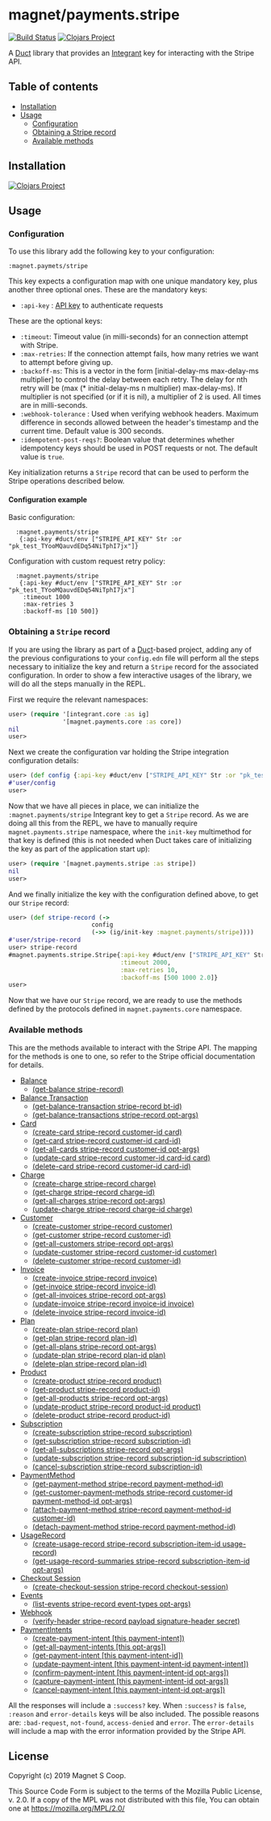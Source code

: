 # magnet/payments.stripe
[![Build Status](https://api.travis-ci.com/magnetcoop/payments.stripe.svg?branch=master)](https://travis-ci.com/magnetcoop/payments.stripe)
[![Clojars Project](https://img.shields.io/clojars/v/magnet/payments.stripe.svg)](https://clojars.org/magnet/payments.stripe)

A [Duct](https://github.com/duct-framework/duct) library that provides an [Integrant](https://github.com/weavejester/integrant) key for interacting with the Stripe API.

## Table of contents
* [Installation](#installation)
* [Usage](#usage)
  * [Configuration](#configuration)
  * [Obtaining a Stripe record](#obtaining-a-stripe-record)
  * [Available methods](#available-methods)

## Installation

[![Clojars Project](https://clojars.org/magnet/payments.stripe/latest-version.svg)](https://clojars.org/magnet/payments.stripe)

## Usage

### Configuration
To use this library add the following key to your configuration:

`:magnet.paymets/stripe`

This key expects a configuration map with one unique mandatory key, plus another three optional ones.
These are the mandatory keys:

* `:api-key` : [API key](https://stripe.com/docs/keys) to authenticate requests

These are the optional keys:
* `:timeout`: Timeout value (in milli-seconds) for an connection attempt with Stripe.
* `:max-retries`: If the connection attempt fails, how many retries we want to attempt before giving up.
* `:backoff-ms`: This is a vector in the form [initial-delay-ms max-delay-ms multiplier] to control the delay between each retry. The delay for nth retry will be (max (* initial-delay-ms n multiplier) max-delay-ms). If multiplier is not specified (or if it is nil), a multiplier of 2 is used. All times are in milli-seconds.
* `:webhook-tolerance` : Used when verifying webhook headers. Maximum difference in seconds allowed between the header's timestamp and the current time. Default value is 300 seconds.
* `:idempotent-post-reqs?`: Boolean value that determines whether idempotency keys should be used in POST requests or not. The default value is `true`.

Key initialization returns a `Stripe` record that can be used to perform the Stripe operations described below.

#### Configuration example
Basic configuration:
```edn
  :magnet.payments/stripe
   {:api-key #duct/env ["STRIPE_API_KEY" Str :or "pk_test_TYooMQauvdEDq54NiTphI7jx"]}
```

Configuration with custom request retry policy:
```edn
  :magnet.payments/stripe
   {:api-key #duct/env ["STRIPE_API_KEY" Str :or "pk_test_TYooMQauvdEDq54NiTphI7jx"]
    :timeout 1000
    :max-retries 3
    :backoff-ms [10 500]}
```

### Obtaining a `Stripe` record

If you are using the library as part of a [Duct](https://github.com/duct-framework/duct)-based project, adding any of the previous configurations to your `config.edn` file will perform all the steps necessary to initialize the key and return a `Stripe` record for the associated configuration. In order to show a few interactive usages of the library, we will do all the steps manually in the REPL.

First we require the relevant namespaces:

```clj
user> (require '[integrant.core :as ig]
               '[magnet.payments.core :as core])
nil
user>
```

Next we create the configuration var holding the Stripe integration configuration details:

```clj
user> (def config {:api-key #duct/env ["STRIPE_API_KEY" Str :or "pk_test_TYooMQauvdEDq54NiTphI7jx"]})
#'user/config
user>
```

Now that we have all pieces in place, we can initialize the `:magnet.payments/stripe` Integrant key to get a `Stripe` record. As we are doing all this from the REPL, we have to manually require `magnet.payments.stripe` namespace, where the `init-key` multimethod for that key is defined (this is not needed when Duct takes care of initializing the key as part of the application start up):

``` clj
user> (require '[magnet.payments.stripe :as stripe])
nil
user>
```

And we finally initialize the key with the configuration defined above, to get our `Stripe` record:

``` clj
user> (def stripe-record (->
                       config
                       (->> (ig/init-key :magnet.payments/stripe))))
#'user/stripe-record
user> stripe-record
#magnet.payments.stripe.Stripe{:api-key #duct/env ["STRIPE_API_KEY" Str :or "pk_test_TYooMQauvdEDq54NiTphI7jx"]
                               :timeout 2000,
                               :max-retries 10,
                               :backoff-ms [500 1000 2.0]}
user>
```
Now that we have our `Stripe` record, we are ready to use the methods defined by the protocols defined in `magnet.payments.core` namespace.

### Available methods

This are the methods available to interact with the Stripe API. The mapping for the methods is one to one, so refer to the Stripe  official documentation for details.

  * [Balance](https://stripe.com/docs/api/balance)
    * [(get-balance stripe-record)](https://stripe.com/docs/api/balance/balance_retrieve)
  * [Balance Transaction](https://stripe.com/docs/api/balance_transactions)
    * [(get-balance-transaction stripe-record bt-id)](https://stripe.com/docs/api/balance_transactions/retrieve)
    * [(get-balance-transactions stripe-record opt-args)](https://stripe.com/docs/api/balance_transactions/list)
  * [Card](https://stripe.com/docs/api/cards)
    * [(create-card stripe-record customer-id card)](https://stripe.com/docs/api/cards/create)
    * [(get-card stripe-record customer-id card-id)](https://stripe.com/docs/api/cards/retrieve)
    * [(get-all-cards stripe-record customer-id opt-args)](https://stripe.com/docs/api/cards/list)
    * [(update-card stripe-record customer-id card-id card)](https://stripe.com/docs/api/cards/update)
    * [(delete-card stripe-record customer-id card-id)](https://stripe.com/docs/api/cards/delete)
  * [Charge](https://stripe.com/docs/api/charges)
    * [(create-charge stripe-record charge)](https://stripe.com/docs/api/charges/create)
    * [(get-charge stripe-record charge-id)](https://stripe.com/docs/api/charges/retrieve)
    * [(get-all-charges stripe-record opt-args)](https://stripe.com/docs/api/charges/list)
    * [(update-charge stripe-record charge-id charge)](https://stripe.com/docs/api/charges/update)
  * [Customer](https://stripe.com/docs/api/customers)
    * [(create-customer stripe-record customer)](https://stripe.com/docs/api/customers/create)
    * [(get-customer stripe-record customer-id)](https://stripe.com/docs/api/customers/retrieve)
    * [(get-all-customers stripe-record opt-args)](https://stripe.com/docs/api/customers/list)
    * [(update-customer stripe-record customer-id customer)](https://stripe.com/docs/api/customers/update)
    * [(delete-customer stripe-record customer-id)](https://stripe.com/docs/api/customers/delete)
  * [Invoice](https://stripe.com/docs/api/invoices)
    * [(create-invoice stripe-record invoice)](https://stripe.com/docs/api/invoices/create)
    * [(get-invoice stripe-record invoice-id)](https://stripe.com/docs/api/invoices/retrieve)
    * [(get-all-invoices stripe-record opt-args)](https://stripe.com/docs/api/invoices/list)
    * [(update-invoice stripe-record invoice-id invoice)](https://stripe.com/docs/api/invoices/update)
    * [(delete-invoice stripe-record invoice-id)](https://stripe.com/docs/api/invoices/delete)
  * [Plan](https://stripe.com/docs/api/plans)
    * [(create-plan stripe-record plan)](https://stripe.com/docs/api/plans/create)
    * [(get-plan stripe-record plan-id)](https://stripe.com/docs/api/plans/retrieve)
    * [(get-all-plans stripe-record opt-args)](https://stripe.com/docs/api/plans/list)
    * [(update-plan stripe-record plan-id plan)](https://stripe.com/docs/api/plans/update)
    * [(delete-plan stripe-record plan-id)](https://stripe.com/docs/api/plans/delete)
  * [Product](https://stripe.com/docs/api/products)
    * [(create-product stripe-record product)](https://stripe.com/docs/api/products/create)
    * [(get-product stripe-record product-id)](https://stripe.com/docs/api/products/retrieve)
    * [(get-all-products stripe-record opt-args)](https://stripe.com/docs/api/products/list)
    * [(update-product stripe-record product-id product)](https://stripe.com/docs/api/products/update)
    * [(delete-product stripe-record product-id)](https://stripe.com/docs/api/products/delete)
  * [Subscription](https://stripe.com/docs/api/subscriptions)
    * [(create-subscription stripe-record subscription)](https://stripe.com/docs/api/subscriptions/create)
    * [(get-subscription stripe-record subscription-id)](https://stripe.com/docs/api/subscriptions/retrieve)
    * [(get-all-subscriptions stripe-record opt-args)](https://stripe.com/docs/api/subscriptions/list)
    * [(update-subscription stripe-record subscription-id subscription)](https://stripe.com/docs/api/subscriptions/update)
    * [(cancel-subscription stripe-record subscription-id)](https://stripe.com/docs/api/subscriptions/cancel)
  * [PaymentMethod](https://stripe.com/docs/api/payment_methods)
    * [(get-payment-method stripe-record payment-method-id)](https://stripe.com/docs/api/payment_methods/retrieve)
    * [(get-customer-payment-methods stripe-record customer-id payment-method-id opt-args)](https://stripe.com/docs/api/payment_methods/list)
    * [(attach-payment-method stripe-record payment-method-id customer-id)](https://stripe.com/docs/api/payment_methods/attach)
    * [(detach-payment-method stripe-record payment-method-id)](https://stripe.com/docs/api/payment_methods/detach)
  * [UsageRecord](https://stripe.com/docs/api/usage_records)
    * [(create-usage-record stripe-record subscription-item-id usage-record)](https://stripe.com/docs/api/usage_records/create)
    * [(get-usage-record-summaries stripe-record subscription-item-id opt-args)](https://stripe.com/docs/api/usage_records/subscription_item_summary_list)
  * [Checkout Session](https://stripe.com/docs/api/checkout/sessions)
    * [(create-checkout-session stripe-record checkout-session)](https://stripe.com/docs/api/checkout/sessions/create)
  * [Events](https://stripe.com/docs/api/events)
    * [(list-events stripe-record event-types opt-args)](https://stripe.com/docs/api/events/list)
  * [Webhook](https://stripe.com/docs/api/webhooks)
    * [(verify-header stripe-record payload signature-header secret)](https://stripe.dev/stripe-java/com/stripe/net/Webhook.Signature.html)
  * [PaymentIntents](https://stripe.com/docs/api/payment_intents)
    * [(create-payment-intent [this payment-intent])](https://stripe.com/docs/api/payment_intents#create_payment_intent)
    * [(get-all-payment-intents [this opt-args])](https://stripe.com/docs/api/payment_intents#list_payment_intents)
    * [(get-payment-intent [this payment-intent-id])](https://stripe.com/docs/api/payment_intents#retrieve_payment_intent)
    * [(update-payment-intent [this payment-intent-id payment-intent])](https://stripe.com/docs/api/payment_intents#update_payment_intent)
    * [(confirm-payment-intent [this payment-intent-id opt-args])](https://stripe.com/docs/api/payment_intents#confirm_payment_intent)
    * [(capture-payment-intent [this payment-intent-id opt-args])](https://stripe.com/docs/api/payment_intents#capture_payment_intent)
    * [(cancel-payment-intent [this payment-intent-id opt-args])](https://stripe.com/docs/api/payment_intents#cancel_payment_intent)

All the responses will include a `:success?` key. When `:success?` is `false`, `:reason` and `error-details` keys will be also included. The possible reasons are: `:bad-request`, `not-found`, `access-denied` and `error`. The `error-details` will include a map with the error information provided by the Stripe API.

## License

Copyright (c) 2019 Magnet S Coop.

This Source Code Form is subject to the terms of the Mozilla Public License,
v. 2.0. If a copy of the MPL was not distributed with this file, You can obtain
one at https://mozilla.org/MPL/2.0/
